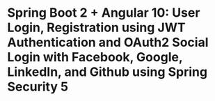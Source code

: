 # Spring Boot 2 + Angular 10: User Login, Registration using JWT Authentication and OAuth2 Social Login with Facebook, Google, LinkedIn, and Github using Spring Security 5


